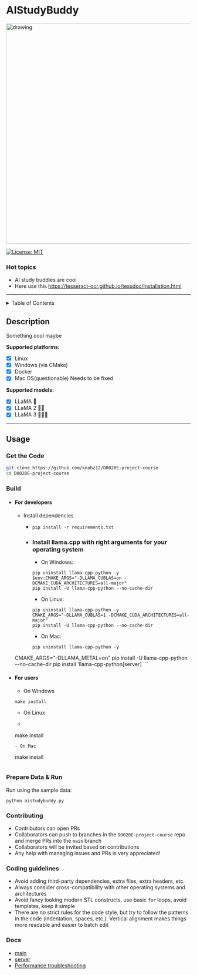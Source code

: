 # AIStudyBuddy

<img src="https://raw.githubusercontent.com/knobz12/D0020E-project-course/main/media/2145c09460c44d609f4293cf7c0a1380.png" alt="drawing" width="600"/>

[![License: MIT](https://img.shields.io/badge/license-MIT-blue.svg)](https://opensource.org/licenses/MIT)

### Hot topics

- AI study buddies are cool
- Here use this https://tesseract-ocr.github.io/tessdoc/Installation.html

----

<details>
  <summary>Table of Contents</summary>
  <ol>
    <li>
      <a href="#description">Description</a>
    </li>
    <li>
      <a href="#usage">Usage</a>
      <ul>
        <li><a href="#get-the-code">Get the Code</a></li>
        <li><a href="#build">Build</a></li>
        <li><a href="#blas-build">BLAS Build</a></li>
        <li><a href="#prepare-data--run">Prepare Data & Run</a></li>
        <li><a href="#memorydisk-requirements">Memory/Disk Requirements</a></li>
        <li><a href="#quantization">Quantization</a></li>
        <li><a href="#interactive-mode">Interactive mode</a></li>
        <li><a href="#constrained-output-with-grammars">Constrained output with grammars</a></li>
        <li><a href="#instruction-mode-with-alpaca">Instruction mode with Alpaca</a></li>
        <li><a href="#using-openllama">Using OpenLLaMA</a></li>
        <li><a href="#using-gpt4all">Using GPT4All</a></li>
        <li><a href="#using-pygmalion-7b--metharme-7b">Using Pygmalion 7B & Metharme 7B</a></li>
        <li><a href="#obtaining-the-facebook-llama-original-model-and-stanford-alpaca-model-data">Obtaining the Facebook LLaMA original model and Stanford Alpaca model data</a></li>
        <li><a href="#verifying-the-model-files">Verifying the model files</a></li>
        <li><a href="#seminal-papers-and-background-on-the-models">Seminal papers and background on the models</a></li>
        <li><a href="#perplexity-measuring-model-quality">Perplexity (measuring model quality)</a></li>
        <li><a href="#android">Android</a></li>
        <li><a href="#docker">Docker</a></li>
      </ul>
    </li>
    <li><a href="#contributing">Contributing</a></li>
    <li><a href="#coding-guidelines">Coding guidelines</a></li>
    <li><a href="#docs">Docs</a></li>
  </ol>
</details>

## Description

Something cool maybe

**Supported platforms:**

- [x] Linux
- [x] Windows (via CMake)
- [x] Docker
- [x] Mac OS(questionable) Needs to be fixed

**Supported models:**

- [X] LLaMA 🦙
- [x] LLaMA 2 🦙🦙
- [x] LLaMA 3 🦙🦙🦙

---

## Usage

### Get the Code

```bash
git clone https://github.com/knobz12/D0020E-project-course
cd D0020E-project-course
```

### Build
- #### For developers
	- Install dependencies

      - ```
        pip install -r requirements.txt
        ```
      - ### Install llama.cpp with right arguments for your operating system
        - On Windows:
        ```
        pip uninstall llama-cpp-python -y
        $env:CMAKE_ARGS="-DLLAMA_CUBLAS=on -DCMAKE_CUDA_ARCHITECTURES=all-major"
        pip install -U llama-cpp-python --no-cache-dir
        ```
        - On Linux:
        ```
        pip uninstall llama-cpp-python -y
        CMAKE_ARGS="-DLLAMA_CUBLAS=1 -DCMAKE_CUDA_ARCHITECTURES=all-major"
        pip install -U llama-cpp-python --no-cache-dir
        ```
        - On Mac:
        ```
        pip uninstall llama-cpp-python -y
    CMAKE_ARGS="-DLLAMA_METAL=on" pip install -U llama-cpp-python --no-cache-dir
    pip install 'llama-cpp-python[server]
        ```
- #### For users
	- On Windows
	```
	make install
	```
	- On Linux
	- ```
	make install
	```
	- On Mac
	```
	make install
	```
### Prepare Data & Run

Run using the sample data:

```
python aistudybuddy.py
```

### Contributing
- Contributors can open PRs
- Collaborators can push to branches in the `D0020E-project-course` repo and merge PRs into the `main` branch
- Collaborators will be invited based on contributions
- Any help with managing issues and PRs is very appreciated!
### Coding guidelines

- Avoid adding third-party dependencies, extra files, extra headers, etc.
- Always consider cross-compatibility with other operating systems and architectures
- Avoid fancy looking modern STL constructs, use basic `for` loops, avoid templates, keep it simple
- There are no strict rules for the code style, but try to follow the patterns in the code (indentation, spaces, etc.). Vertical alignment makes things more readable and easier to batch edit
### Docs

- [main](./website//README.md)
- [server](./backend/webserver/README.md)
- [Performance troubleshooting](./docs/token_generation_performance_tips.md)